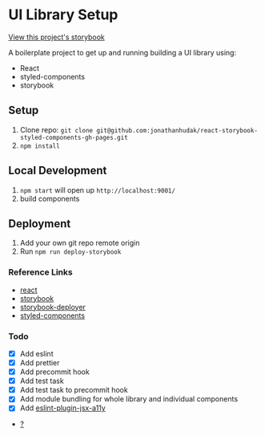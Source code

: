 # UI Library Setup

[View this project's storybook](https://jonathanhudak.com/ui-lib-starter/)

A boilerplate project to get up and running building a UI library using:
- React
- styled-components
- storybook

## Setup
1. Clone repo: `git clone git@github.com:jonathanhudak/react-storybook-styled-components-gh-pages.git`
2. `npm install`

## Local Development
1. `npm start` will open up `http://localhost:9001/`
2. build components

## Deployment
1. Add your own git repo remote origin
2. Run `npm run deploy-storybook`

### Reference Links
- [react](http://reactjs.org/)
- [storybook](https://storybook.js.org/basics/guide-react/)
- [storybook-deployer](https://github.com/storybooks/storybook-deployer)
- [styled-components](https://www.styled-components.com/)

### Todo
- [x] Add eslint
- [x] Add prettier
- [x] Add precommit hook
- [x] Add test task
- [x] Add test task to precommit hook
- [x] Add module bundling for whole library and individual components
- [x] Add [eslint-plugin-jsx-a11y](https://www.npmjs.com/package/eslint-plugin-jsx-a11y)
- [?](https://github.com/jonathanhudak/react-storybook-styled-components-gh-pages/issues)
